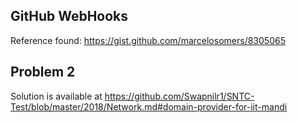 ## GitHub WebHooks

Reference found: https://gist.github.com/marcelosomers/8305065

## Problem 2

Solution is available at https://github.com/Swapnilr1/SNTC-Test/blob/master/2018/Network.md#domain-provider-for-iit-mandi
